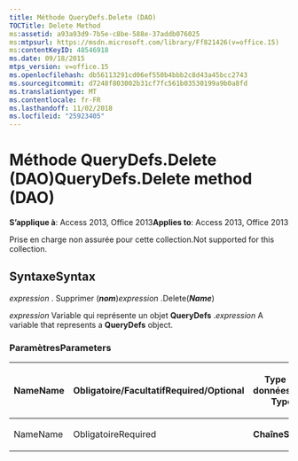```yaml
---
title: Méthode QueryDefs.Delete (DAO)
TOCTitle: Delete Method
ms:assetid: a93a93d9-7b5e-c8be-588e-37addb076025
ms:mtpsurl: https://msdn.microsoft.com/library/Ff821426(v=office.15)
ms:contentKeyID: 48546918
ms.date: 09/18/2015
mtps_version: v=office.15
ms.openlocfilehash: db56113291cd06ef550b4bbb2c8d43a45bcc2743
ms.sourcegitcommit: d7248f803002b31cf7fc561b03530199a9b0a8fd
ms.translationtype: MT
ms.contentlocale: fr-FR
ms.lasthandoff: 11/02/2018
ms.locfileid: "25923405"
---
```

# <a name="querydefsdelete-method-dao"></a><span data-ttu-id="19156-102">Méthode QueryDefs.Delete (DAO)</span><span class="sxs-lookup"><span data-stu-id="19156-102">QueryDefs.Delete method (DAO)</span></span>


<span data-ttu-id="19156-103">**S’applique à**: Access 2013, Office 2013</span><span class="sxs-lookup"><span data-stu-id="19156-103">**Applies to**: Access 2013, Office 2013</span></span>

<span data-ttu-id="19156-104">Prise en charge non assurée pour cette collection.</span><span class="sxs-lookup"><span data-stu-id="19156-104">Not supported for this collection.</span></span>

## <a name="syntax"></a><span data-ttu-id="19156-105">Syntaxe</span><span class="sxs-lookup"><span data-stu-id="19156-105">Syntax</span></span>

<span data-ttu-id="19156-106">*expression* . Supprimer (***nom***)</span><span class="sxs-lookup"><span data-stu-id="19156-106">*expression* .Delete(***Name***)</span></span>

<span data-ttu-id="19156-107">*expression* Variable qui représente un objet **QueryDefs** .</span><span class="sxs-lookup"><span data-stu-id="19156-107">*expression* A variable that represents a **QueryDefs** object.</span></span>

### <a name="parameters"></a><span data-ttu-id="19156-108">Paramètres</span><span class="sxs-lookup"><span data-stu-id="19156-108">Parameters</span></span>

<table>
<colgroup>
<col style="width: 25%" />
<col style="width: 25%" />
<col style="width: 25%" />
<col style="width: 25%" />
</colgroup>
<thead>
<tr class="header">
<th><p><span data-ttu-id="19156-109">Name</span><span class="sxs-lookup"><span data-stu-id="19156-109">Name</span></span></p></th>
<th><p><span data-ttu-id="19156-110">Obligatoire/Facultatif</span><span class="sxs-lookup"><span data-stu-id="19156-110">Required/Optional</span></span></p></th>
<th><p><span data-ttu-id="19156-111">Type de données</span><span class="sxs-lookup"><span data-stu-id="19156-111">Data Type</span></span></p></th>
<th><p><span data-ttu-id="19156-112">Description</span><span class="sxs-lookup"><span data-stu-id="19156-112">Description</span></span></p></th>
</tr>
</thead>
<tbody>
<tr class="odd">
<td><p><span data-ttu-id="19156-113">Name</span><span class="sxs-lookup"><span data-stu-id="19156-113">Name</span></span></p></td>
<td><p><span data-ttu-id="19156-114">Obligatoire</span><span class="sxs-lookup"><span data-stu-id="19156-114">Required</span></span></p></td>
<td><p><span data-ttu-id="19156-115"><strong>Chaîne</strong></span><span class="sxs-lookup"><span data-stu-id="19156-115"><strong>String</strong></span></span></p></td>
<td><p><span data-ttu-id="19156-116">S/O</span><span class="sxs-lookup"><span data-stu-id="19156-116">N/A</span></span></p></td>
</tr>
</tbody>
</table>

